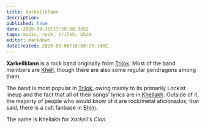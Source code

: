 ```yaml
---
title: Xarkellklann
description: 
published: true
date: 2020-09-16T17:59:00.385Z
tags: music, rock, trilok, bhim
editor: markdown
dateCreated: 2020-09-06T16:50:23.140Z
---
```


**Xarkellklann** is a rock band originally from [Trilok](/countries/trilok "wikilink"). Most of the band members are [Khell](/species/khell "wikilink"), though there are also some regular pendragons among them.

The band is most popular in [Trilok](/countries/trilok "wikilink"), owing mainly to its primarily Lockist lineup and the fact that all of their songs' lyrics are in [Khellakh](/languages/khellakh "wikilink"). Outside of it, the majority of people who would know of it are rock/metal aficionados; that said, there is a cult fanbase in [Bhim](/countries/bhim "wikilink").

The name is Khellakh for *Xarkell's Clan*.